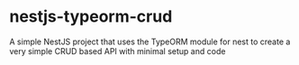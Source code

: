 # nestjs-typeorm-crud
A simple NestJS project that uses the TypeORM module for nest to create a very simple CRUD based API with minimal setup and code
